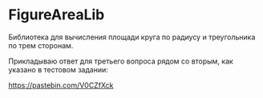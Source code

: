 # FigureAreaLib

Библиотека для вычисления площади круга по радиусу и треугольника по трем сторонам.


Прикладываю ответ для третьего вопроса рядом со вторым, как указано в тестовом задании:

https://pastebin.com/V0CZfXck